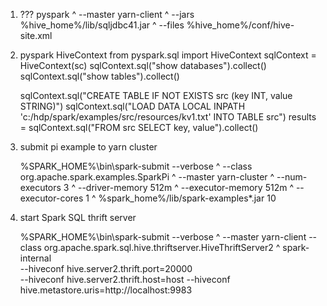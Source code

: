 

1. ???
    pyspark ^
      --master yarn-client ^
      --jars %hive_home%/lib/sqljdbc41.jar ^
      --files %hive_home%/conf/hive-site.xml

2. pyspark HiveContext
    from pyspark.sql import HiveContext
    sqlContext = HiveContext(sc)
    sqlContext.sql("show databases").collect()
    sqlContext.sql("show tables").collect()

    sqlContext.sql("CREATE TABLE IF NOT EXISTS src (key INT, value STRING)")
    sqlContext.sql("LOAD DATA LOCAL INPATH 'c:/hdp/spark/examples/src/resources/kv1.txt' INTO TABLE src")
    results = sqlContext.sql("FROM src SELECT key, value").collect()




3. submit pi example to yarn cluster

    %SPARK_HOME%\bin\spark-submit --verbose ^
      --class org.apache.spark.examples.SparkPi ^
      --master yarn-cluster ^
      --num-executors 3 ^
      --driver-memory 512m ^
      --executor-memory 512m ^
      --executor-cores 1 ^
      %spark_home%/lib/spark-examples*.jar 10  


4. start Spark SQL thrift server

      %SPARK_HOME%\bin\spark-submit --verbose ^
        --master yarn-client
        --class org.apache.spark.sql.hive.thriftserver.HiveThriftServer2 ^
        spark-internal \
        --hiveconf hive.server2.thrift.port=20000 \
        --hiveconf hive.server2.thrift.host=host
        --hiveconf hive.metastore.uris=http://localhost:9983
